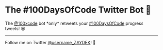 # The #100DaysOfCode Twitter Bot 🤖

The [@100xcode](https://twitter.com/100xcode) bot \*only\* retweets your [#100DaysOfCode](https://twitter.com/hashtag/100DaysOfCode) progress tweets! 😎

<!-- The bot’s code is open source (written in Go) and hosted on Google Cloud Platform using an _almost free_ virtual machine. Still, the bot is deployed using Docker, making deployments 100% serverless. If you’re curious about any of this, you’re more than welcome to [DM me on Twitter](https://twitter.com/username_ZAYDEK). Please also DM me concerning abuse. -->

<!--

### Learn How to Program for Free! 💯

- Simon Allardice — “What Is Programming?” https://pluralsight.com/courses/what-is-programming
- 100DaysOfCode 🌈 https://www.100daysofcode.com
- freeCodeCamp 🔥 https://freecodecamp.org

-->

---

Follow me on Twitter [@username_ZAYDEK](https://twitter.com/username_ZAYDEK)! 🖖
